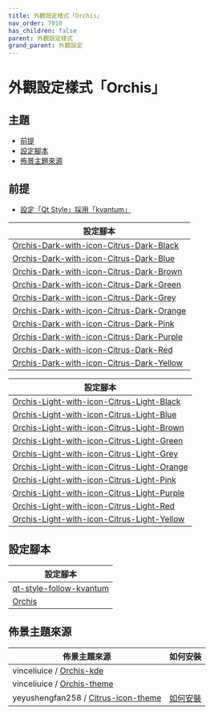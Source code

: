 ```yaml
---
title: 外觀設定樣式「Orchis」
nav_order: 7010
has_children: false
parent: 外觀設定樣式
grand_parent: 外觀設定
---
```



# 外觀設定樣式「Orchis」




## 主題

* [前提](#前提)
* [設定腳本](#設定腳本)
* [佈景主題來源](#佈景主題來源)




## 前提

* [設定「Qt Style」採用「kvantum」](https://samwhelp.github.io/note-about-lingmo/read/howto/config-qt-style.html#設定qt-style採用kvantum)




| 設定腳本 |
| ------- |
| [Orchis-Dark-with-icon-Citrus-Dark-Black](https://github.com/samwhelp/lingmo-adjustment/tree/main/prototype/main/style-config/switch/Orchis/Orchis-Dark-with-icon-Citrus-Dark-Black) |
| [Orchis-Dark-with-icon-Citrus-Dark-Blue](https://github.com/samwhelp/lingmo-adjustment/tree/main/prototype/main/style-config/switch/Orchis/Orchis-Dark-with-icon-Citrus-Dark-Blue) |
| [Orchis-Dark-with-icon-Citrus-Dark-Brown](https://github.com/samwhelp/lingmo-adjustment/tree/main/prototype/main/style-config/switch/Orchis/Orchis-Dark-with-icon-Citrus-Dark-Brown) |
| [Orchis-Dark-with-icon-Citrus-Dark-Green](https://github.com/samwhelp/lingmo-adjustment/tree/main/prototype/main/style-config/switch/Orchis/Orchis-Dark-with-icon-Citrus-Dark-Green) |
| [Orchis-Dark-with-icon-Citrus-Dark-Grey](https://github.com/samwhelp/lingmo-adjustment/tree/main/prototype/main/style-config/switch/Orchis/Orchis-Dark-with-icon-Citrus-Dark-Grey) |
| [Orchis-Dark-with-icon-Citrus-Dark-Orange](https://github.com/samwhelp/lingmo-adjustment/tree/main/prototype/main/style-config/switch/Orchis/Orchis-Dark-with-icon-Citrus-Dark-Orange) |
| [Orchis-Dark-with-icon-Citrus-Dark-Pink](https://github.com/samwhelp/lingmo-adjustment/tree/main/prototype/main/style-config/switch/Orchis/Orchis-Dark-with-icon-Citrus-Dark-Pink) |
| [Orchis-Dark-with-icon-Citrus-Dark-Purple](https://github.com/samwhelp/lingmo-adjustment/tree/main/prototype/main/style-config/switch/Orchis/Orchis-Dark-with-icon-Citrus-Dark-Purple) |
| [Orchis-Dark-with-icon-Citrus-Dark-Red](https://github.com/samwhelp/lingmo-adjustment/tree/main/prototype/main/style-config/switch/Orchis/Orchis-Dark-with-icon-Citrus-Dark-Red) |
| [Orchis-Dark-with-icon-Citrus-Dark-Yellow](https://github.com/samwhelp/lingmo-adjustment/tree/main/prototype/main/style-config/switch/Orchis/Orchis-Dark-with-icon-Citrus-Dark-Yellow) |




| 設定腳本 |
| ------- |
| [Orchis-Light-with-icon-Citrus-Light-Black](https://github.com/samwhelp/lingmo-adjustment/tree/main/prototype/main/style-config/switch/Orchis/Orchis-Light-with-icon-Citrus-Light-Black) |
| [Orchis-Light-with-icon-Citrus-Light-Blue](https://github.com/samwhelp/lingmo-adjustment/tree/main/prototype/main/style-config/switch/Orchis/Orchis-Light-with-icon-Citrus-Light-Blue) |
| [Orchis-Light-with-icon-Citrus-Light-Brown](https://github.com/samwhelp/lingmo-adjustment/tree/main/prototype/main/style-config/switch/Orchis/Orchis-Light-with-icon-Citrus-Light-Brown) |
| [Orchis-Light-with-icon-Citrus-Light-Green](https://github.com/samwhelp/lingmo-adjustment/tree/main/prototype/main/style-config/switch/Orchis/Orchis-Light-with-icon-Citrus-Light-Green) |
| [Orchis-Light-with-icon-Citrus-Light-Grey](https://github.com/samwhelp/lingmo-adjustment/tree/main/prototype/main/style-config/switch/Orchis/Orchis-Light-with-icon-Citrus-Light-Grey) |
| [Orchis-Light-with-icon-Citrus-Light-Orange](https://github.com/samwhelp/lingmo-adjustment/tree/main/prototype/main/style-config/switch/Orchis/Orchis-Light-with-icon-Citrus-Light-Orange) |
| [Orchis-Light-with-icon-Citrus-Light-Pink](https://github.com/samwhelp/lingmo-adjustment/tree/main/prototype/main/style-config/switch/Orchis/Orchis-Light-with-icon-Citrus-Light-Pink) |
| [Orchis-Light-with-icon-Citrus-Light-Purple](https://github.com/samwhelp/lingmo-adjustment/tree/main/prototype/main/style-config/switch/Orchis/Orchis-Light-with-icon-Citrus-Light-Purple) |
| [Orchis-Light-with-icon-Citrus-Light-Red](https://github.com/samwhelp/lingmo-adjustment/tree/main/prototype/main/style-config/switch/Orchis/Orchis-Light-with-icon-Citrus-Light-Red) |
| [Orchis-Light-with-icon-Citrus-Light-Yellow](https://github.com/samwhelp/lingmo-adjustment/tree/main/prototype/main/style-config/switch/Orchis/Orchis-Light-with-icon-Citrus-Light-Yellow) |




## 設定腳本

| 設定腳本 |
| ------- |
| [qt-style-follow-kvantum](https://github.com/samwhelp/lingmo-adjustment/tree/main/prototype/main/qt-style-config/qt-style-follow-kvantum) |
| [Orchis](https://github.com/samwhelp/lingmo-adjustment/tree/main/prototype/main/style-config/switch/Orchis) |




## 佈景主題來源

| 佈景主題來源 | 如何安裝 |
| ---------- | ------- |
| vinceliuice / [Orchis-kde](https://github.com/vinceliuice/Orchis-kde) | |
| vinceliuice / [Orchis-theme](https://github.com/vinceliuice/Orchis-theme) | |
| yeyushengfan258 / [Citrus-icon-theme](https://github.com/yeyushengfan258/Citrus-icon-theme) | [如何安裝](https://samwhelp.github.io/note-about-lingmo/read/subject/theme/source/Citrus.html#如何安裝citrus-icon-theme) |
